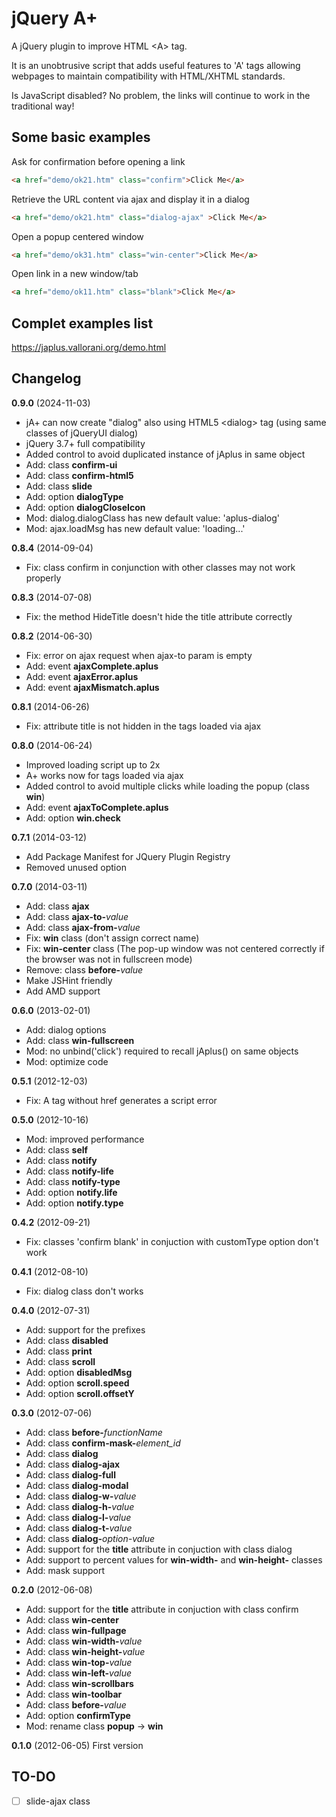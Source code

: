 # jQuery A+

A jQuery plugin to improve HTML &lt;A&gt; tag.

It is an unobtrusive script that adds useful features to 'A' tags allowing webpages to maintain compatibility with HTML/XHTML standards.

Is JavaScript disabled? No problem, the links will continue to work in the traditional way!

## Some basic examples

Ask for confirmation before opening a link
```html
<a href="demo/ok21.htm" class="confirm">Click Me</a>
```
Retrieve the URL content via ajax and display it in a dialog
```html
<a href="demo/ok21.htm" class="dialog-ajax" >Click Me</a>
```
Open a popup centered window
```html
<a href="demo/ok31.htm" class="win-center">Click Me</a>
```
Open link in a new window/tab
```html
<a href="demo/ok11.htm" class="blank">Click Me</a>
```

## Complet examples  list
https://japlus.vallorani.org/demo.html

## Changelog

**0.9.0** (2024-11-03)

* jA+ can now create "dialog" also using HTML5 &lt;dialog&gt; tag (using same classes of jQueryUI dialog)
* jQuery 3.7+ full compatibility
* Added control to avoid duplicated instance of jAplus in same object
* Add: class **confirm-ui**
* Add: class **confirm-html5**
* Add: class **slide**
* Add: option **dialogType**
* Add: option **dialogCloseIcon**
* Mod: dialog.dialogClass has new default value: 'aplus-dialog'
* Mod: ajax.loadMsg has new default value: 'loading...'

**0.8.4** (2014-09-04)

* Fix: class confirm in conjunction with other classes may not work properly

**0.8.3** (2014-07-08)

* Fix: the method HideTitle doesn't hide the title attribute correctly

**0.8.2** (2014-06-30)

* Fix: error on ajax request when ajax-to param is empty
* Add: event **ajaxComplete.aplus**
* Add: event **ajaxError.aplus**
* Add: event **ajaxMismatch.aplus**

**0.8.1** (2014-06-26)

* Fix: attribute title is not hidden in the tags loaded via ajax

**0.8.0** (2014-06-24)

* Improved loading script up to 2x
* A+ works now for <A> tags loaded via ajax
* Added control to avoid multiple clicks while loading the popup (class **win**)
* Add: event **ajaxToComplete.aplus**
* Add: option **win.check**

**0.7.1** (2014-03-12)

* Add Package Manifest for JQuery Plugin Registry
* Removed unused option 

**0.7.0** (2014-03-11)

* Add: class **ajax**
* Add: class **ajax-to-**_value_
* Add: class **ajax-from-**_value_
* Fix: **win** class (don't assign correct name)
* Fix: **win-center** class (The pop-up window was not centered correctly if the browser was not in fullscreen mode)
* Remove: class **before-**_value_
* Make JSHint friendly
* Add AMD support

**0.6.0** (2013-02-01)

* Add: dialog options
* Add: class **win-fullscreen**
* Mod: no unbind('click') required to recall jAplus() on same objects
* Mod: optimize code

**0.5.1** (2012-12-03)

* Fix: A tag without href generates a script error

**0.5.0** (2012-10-16)

* Mod: improved performance
* Add: class **self**
* Add: class **notify**
* Add: class **notify-life**
* Add: class **notify-type**
* Add: option **notify.life**
* Add: option **notify.type**

**0.4.2** (2012-09-21)

* Fix: classes 'confirm blank' in conjuction with customType option don't work

**0.4.1** (2012-08-10)

* Fix: dialog class don't works

**0.4.0** (2012-07-31)

* Add: support for the prefixes
* Add: class **disabled**
* Add: class **print**
* Add: class **scroll**
* Add: option **disabledMsg**
* Add: option **scroll.speed**
* Add: option **scroll.offsetY**

**0.3.0** (2012-07-06)

* Add: class **before-**_functionName_
* Add: class **confirm-mask-**_element_id_
* Add: class **dialog** 
* Add: class **dialog-ajax**
* Add: class **dialog-full**
* Add: class **dialog-modal**
* Add: class **dialog-w-**_value_
* Add: class **dialog-h-**_value_
* Add: class **dialog-l-**_value_
* Add: class **dialog-t-**_value_
* Add: class **dialog-**_option-value_
* Add: support for the **title** attribute in conjuction with class dialog
* Add: support to percent values for **win-width-** and **win-height-** classes
* Add: mask support

**0.2.0** (2012-06-08)

* Add: support for the **title** attribute in conjuction with class confirm
* Add: class **win-center**
* Add: class **win-fullpage**
* Add: class **win-width-**_value_
* Add: class **win-height-**_value_
* Add: class **win-top-**_value_
* Add: class **win-left-**_value_
* Add: class **win-scrollbars**
* Add: class **win-toolbar**
* Add: class **before-**_value_
* Add: option **confirmType**
* Mod: rename class **popup** -> **win** 

**0.1.0** (2012-06-05)
First version

## TO-DO
- [ ] slide-ajax class
